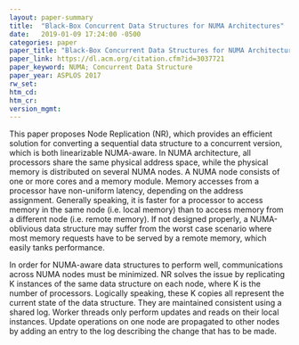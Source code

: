 ```yaml
---
layout: paper-summary
title:  "Black-Box Concurrent Data Structures for NUMA Architectures"
date:   2019-01-09 17:24:00 -0500
categories: paper
paper_title: "Black-Box Concurrent Data Structures for NUMA Architectures"
paper_link: https://dl.acm.org/citation.cfm?id=3037721
paper_keyword: NUMA; Concurrent Data Structure
paper_year: ASPLOS 2017
rw_set: 
htm_cd: 
htm_cr: 
version_mgmt: 
---
```


This paper proposes Node Replication (NR), which provides an efficient solution for converting a sequential data structure
to a concurrent version, which is both linearizable NUMA-aware. In NUMA architecture, all processors share the same physical
address space, while the physical memory is distributed on several NUMA nodes. A NUMA node consists of one or more cores and 
a memory module. Memory accesses from a processor have non-uniform latency, depending on the address assignment. Generally
speaking, it is faster for a processor to access memory in the same node (i.e. local memory) than to access memory from 
a different node (i.e. remote memory). If not designed properly, a NUMA-oblivious data structure may suffer from the 
worst case scenario where most memory requests have to be served by a remote memory, which easily tanks performance.

In order for NUMA-aware data structures to perform well, communications across NUMA nodes must be minimized. NR solves the 
issue by replicating K instances of the same data structure on each node, where K is the number of processors. Logically 
speaking, these K copies all represent the current state of the data structure. They are maintained consistent using a 
shared log. Worker threads only perform updates and reads on their local instances. Update operations on one node are 
propagated to other nodes by adding an entry to the log describing the change that has to be made.